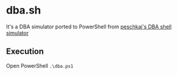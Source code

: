 # dba.sh

It's a DBA simulator ported to PowerShell from [peschkaj's DBA shell simulator](https://github.com/peschkaj/dba)

## Execution

Open PowerShell
`.\dba.ps1`